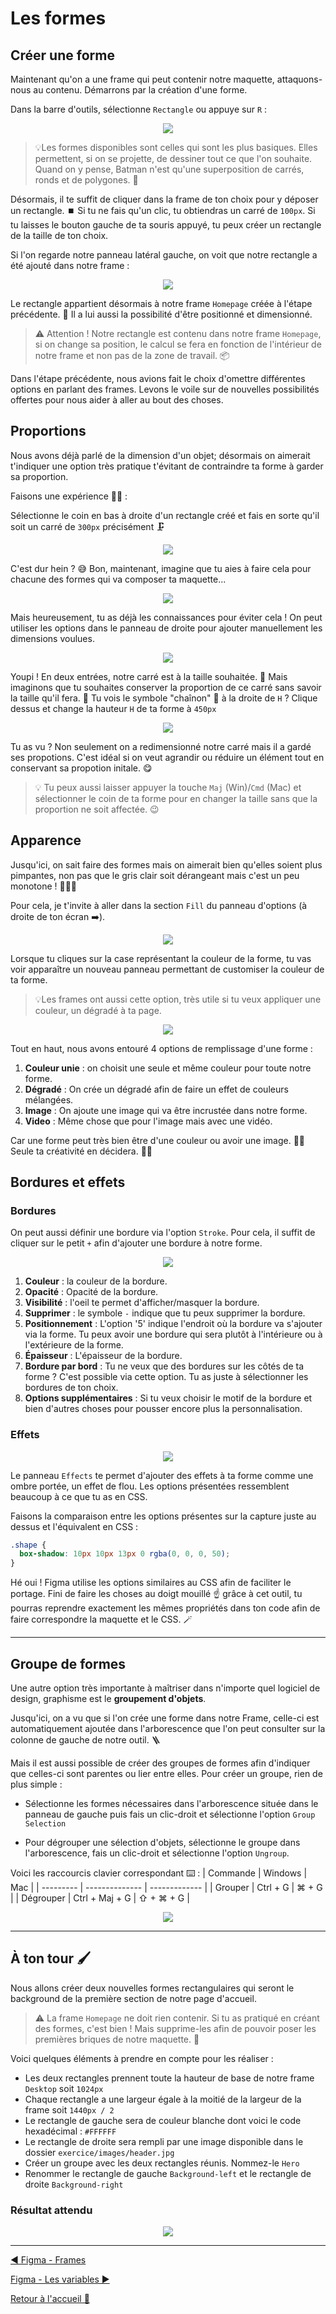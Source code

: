 # Les formes

## Créer une forme

Maintenant qu'on a une frame qui peut contenir notre maquette, attaquons-nous au contenu. Démarrons par la création d'une forme.

Dans la barre d'outils, sélectionne `Rectangle` ou appuye sur `R` :

<p align="center">
    <img src="../assets/06-figma-formes/barre-outils-rectangle.png"/>
</p>

> 💡Les formes disponibles sont celles qui sont les plus basiques. Elles permettent, si on se projette, de dessiner tout ce que l'on souhaite. Quand on y pense, Batman n'est qu'une superposition de carrés, ronds et de polygones. 🦇

Désormais, il te suffit de cliquer dans la frame de ton choix pour y déposer un rectangle. ⏹️ Si tu ne fais qu'un clic, tu obtiendras un carré de `100px`. Si tu laisses le bouton gauche de ta souris appuyé, tu peux créer un rectangle de la taille de ton choix.

Si l'on regarde notre panneau latéral gauche, on voit que notre rectangle a été ajouté dans notre frame :

<p align="center">
    <img src="../assets/06-figma-formes/arborescence-rectangle.gif"/>
</p>

Le rectangle appartient désormais à notre frame `Homepage` créée à l'étape précédente. 🎉 Il a lui aussi la possibilité d'être positionné et dimensionné.

> ⚠️ Attention ! Notre rectangle est contenu dans notre frame `Homepage`, si on change sa position, le calcul se fera en fonction de l'intérieur de notre frame et non pas de la zone de travail. 📦

Dans l'étape précédente, nous avions fait le choix d'omettre différentes options en parlant des frames. Levons le voile sur de nouvelles possibilités offertes pour nous aider à aller au bout des choses.

## Proportions

Nous avons déjà parlé de la dimension d'un objet; désormais on aimerait t'indiquer une option très pratique t'évitant de contraindre ta forme à garder sa proportion.

Faisons une expérience 🥼🧪 :

Sélectionne le coin en bas à droite d'un rectangle créé et fais en sorte qu'il soit un carré de `300px` précisément 🗜️

<p align="center">
    <img src="../assets/06-figma-formes/fail-carre-main-libre.gif"/>
</p>

C'est dur hein ? 😅 Bon, maintenant, imagine que tu aies à faire cela pour chacune des formes qui va composer ta maquette...

<p align="center">
    <img src="https://media.giphy.com/media/v1.Y2lkPTc5MGI3NjExcXcwYWV5aWM1YjFkOXlmZXFscjlwdXY3ZGJ6dXM3eW43dDA5Y214MSZlcD12MV9pbnRlcm5hbF9naWZfYnlfaWQmY3Q9Zw/mDFpdL1UxdVZRBN2V4/giphy.gif"/>
</p>

Mais heureusement, tu as déjà les connaissances pour éviter cela ! On peut utiliser les options dans le panneau de droite pour ajouter manuellement les dimensions voulues.

<p align="center">
    <img src="../assets/06-figma-formes/resize-square.gif"/>
</p>

Youpi ! En deux entrées, notre carré est à la taille souhaitée. 🎉 Mais imaginons que tu souhaites conserver la proportion de ce carré sans savoir la taille qu'il fera. 🥲 Tu vois le symbole "chaînon" 🔗 à la droite de `H` ? Clique dessus et change la hauteur `H` de ta forme à `450px`

<p align="center">
    <img src="../assets/06-figma-formes/square-proportion.gif"/>
</p>

Tu as vu ? Non seulement on a redimensionné notre carré mais il a gardé ses propotions. C'est idéal si on veut agrandir ou réduire un élément tout en conservant sa propotion initale. 😋

> 💡 Tu peux aussi laisser appuyer la touche `Maj` (Win)/`Cmd` (Mac) et sélectionner le coin de ta forme pour en changer la taille sans que la proportion ne soit affectée. 😉

## Apparence

Jusqu'ici, on sait faire des formes mais on aimerait bien qu'elles soient plus pimpantes, non pas que le gris clair soit dérangeant mais c'est un peu monotone ! 🎨👩‍🎨

Pour cela, je t'invite à aller dans la section `Fill` du panneau d'options (à droite de ton écran ➡️).

<p align="center">
    <img src="../assets/06-figma-formes/square-fill.png"/>
</p>

Lorsque tu cliques sur la case représentant la couleur de la forme, tu vas voir apparaître un nouveau panneau permettant de customiser la couleur de ta forme.

> 💡Les frames ont aussi cette option, très utile si tu veux appliquer une couleur, un dégradé à ta page.

<p align="center">
    <img src="../assets/06-figma-formes/fill-panel.png"/>
</p>

Tout en haut, nous avons entouré 4 options de remplissage d'une forme :

1. **Couleur unie** : on choisit une seule et même couleur pour toute notre forme.
2. **Dégradé** : On crée un dégradé afin de faire un effet de couleurs mélangées.
3. **Image** : On ajoute une image qui va être incrustée dans notre forme.
4. **Video** : Même chose que pour l'image mais avec une vidéo.

Car une forme peut très bien être d'une couleur ou avoir une image. 🤷‍♀️ Seule ta créativité en décidera. 🧑‍🎨

## Bordures et effets

### Bordures

On peut aussi définir une bordure via l'option `Stroke`. Pour cela, il suffit de cliquer sur le petit `+` afin d'ajouter une bordure à notre forme.

<p align="center">
    <img src="../assets/06-figma-formes/square-stroke.png"/>
</p>

1. **Couleur** : la couleur de la bordure.
2. **Opacité** : Opacité de la bordure.
3. **Visibilité** : l'oeil te permet d'afficher/masquer la bordure.
4. **Supprimer** : le symbole `-` indique que tu peux supprimer la bordure.
5. **Positionnement** : L'option '5' indique l'endroit où la bordure va s'ajouter via la forme. Tu peux avoir une bordure qui sera plutôt à l'intérieure ou à l'extérieure de la forme.
6. **Épaisseur** : L'épaisseur de la bordure.
7. **Bordure par bord** : Tu ne veux que des bordures sur les côtés de ta forme ? C'est possible via cette option. Tu as juste à sélectionner les bordures de ton choix.
8. **Options supplémentaires** : Si tu veux choisir le motif de la bordure et bien d'autres choses pour pousser encore plus la personnalisation.

### Effets

<p align="center">
    <img src="../assets/06-figma-formes/square-effect.png"/>
</p>

Le panneau `Effects` te permet d'ajouter des effets à ta forme comme une ombre portée, un effet de flou. Les options présentées ressemblent beaucoup à ce que tu as en CSS.

Faisons la comparaison entre les options présentes sur la capture juste au dessus et l'équivalent en CSS :

```css
.shape {
  box-shadow: 10px 10px 13px 0 rgba(0, 0, 0, 50);
}
```

Hé oui ! Figma utilise les options similaires au CSS afin de faciliter le portage. Fini de faire les choses au doigt mouillé ☝️ grâce à cet outil, tu pourras reprendre exactement les mêmes propriétés dans ton code afin de faire correspondre la maquette et le CSS. 🪄

---

## Groupe de formes

Une autre option très importante à maîtriser dans n'importe quel logiciel de design, graphisme est le **groupement d'objets**.

Jusqu'ici, on a vu que si l'on crée une forme dans notre Frame, celle-ci est automatiquement ajoutée dans l'arborescence que l'on peut consulter sur la colonne de gauche de notre outil. 🪜

Mais il est aussi possible de créer des groupes de formes afin d'indiquer que celles-ci sont parentes ou lier entre elles. Pour créer un groupe, rien de plus simple :

- Sélectionne les formes nécessaires dans l'arborescence située dans le panneau de gauche puis fais un clic-droit et sélectionne l'option `Group Selection`

- Pour dégrouper une sélection d'objets, sélectionne le groupe dans l'arborescence, fais un clic-droit et sélectionne l'option `Ungroup`.

Voici les raccourcis clavier correspondant ⌨️ :
| Commande | Windows | Mac |
| --------- | -------------- | ------------- |
| Grouper | Ctrl + G | ⌘ + G |
| Dégrouper | Ctrl + Maj + G | ⇧ + ⌘ + G |

<p align="center">
    <img src="../assets/06-figma-formes/group-ungroup.gif"/>
</p>

---

## À ton tour 🖌️

Nous allons créer deux nouvelles formes rectangulaires qui seront le background de la première section de notre page d'accueil.

> ⚠️ La frame `Homepage` ne doit rien contenir. Si tu as pratiqué en créant des formes, c'est bien ! Mais supprime-les afin de pouvoir poser les premières briques de notre maquette. 🙏

Voici quelques éléments à prendre en compte pour les réaliser :

- Les deux rectangles prennent toute la hauteur de base de notre frame `Desktop` soit `1024px`
- Chaque rectangle a une largeur égale à la moitié de la largeur de la frame soit `1440px / 2`
- Le rectangle de gauche sera de couleur blanche dont voici le code hexadécimal : `#FFFFFF`
- Le rectangle de droite sera rempli par une image disponible dans le dossier `exercice/images/header.jpg`
- Créer un groupe avec les deux rectangles réunis. Nommez-le `Hero`
- Renommer le rectangle de gauche `Background-left` et le rectangle de droite `Background-right`

### Résultat attendu

<p align="center">
    <img src="../assets/06-figma-formes/result.webp"/>
</p>

---

[◀️ Figma - Frames](./05-figma-frames.md)

[Figma - Les variables ▶️](./07-figma-variables.md)

[Retour à l'accueil 📍](../README.md)
